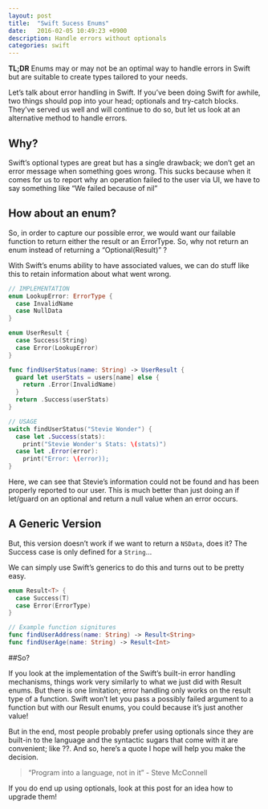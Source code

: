 ```yaml
---
layout: post
title:  "Swift Sucess Enums"
date:   2016-02-05 10:49:23 +0900
description: Handle errors without optionals
categories: swift
---
```


**TL;DR** Enums may or may not be an optimal way to handle errors in Swift but are suitable to create types tailored to your needs.

Let’s talk about error handling in Swift. If you’ve been doing Swift for awhile, two things should pop into your head; optionals and try-catch blocks. They’ve served us well and will continue to do so, but let us look at an alternative method to handle errors.

## Why?

Swift’s optional types are great but has a single drawback; we don’t get an error message when something goes wrong. This sucks because when it comes for us to report why an operation failed to the user via UI, we have to say something like “We failed because of nil”

## How about an enum?

So, in order to capture our possible error, we would want our failable function to return either the result or an ErrorType. So, why not return an enum instead of returning a “Optional(Result)” ?

With Swift’s enums ability to have associated values, we can do stuff like this to retain information about what went wrong.

```swift
// IMPLEMENTATION
enum LookupError: ErrorType {
  case InvalidName
  case NullData
}

enum UserResult {
  case Success(String)
  case Error(LookupError)
}

func findUserStatus(name: String) -> UserResult {
  guard let userStats = users[name] else {
    return .Error(InvalidName)
  }
  return .Success(userStats)
}

// USAGE
switch findUserStatus("Stevie Wonder") {
  case let .Success(stats):
    print("Stevie Wonder's Stats: \(stats)")
  case let .Error(error):
    print("Error: \(error));
}
```

Here, we can see that Stevie’s information could not be found and has been properly reported to our user. This is much better than just doing an if let/guard on an optional and return a null value when an error occurs.


## A Generic Version

But, this version doesn’t work if we want to return a `NSData`, does it? The Success case is only defined for a `String`…

We can simply use Swift’s generics to do this and turns out to be pretty easy.

```swift
enum Result<T> {
  case Success(T)
  case Error(ErrorType)
}

// Example function signitures
func findUserAddress(name: String) -> Result<String>
func findUserAge(name: String) -> Result<Int>
```

##So?

If you look at the implementation of the Swift’s built-in error handling mechanisms, things work very similarly to what we just did with Result enums. But there is one limitation; error handling only works on the result type of a function. Swift won’t let you pass a possibly failed argument to a function but with our Result enums, you could because it’s just another value!

But in the end, most people probably prefer using optionals since they are built-in to the language and the syntactic sugars that come with it are convenient; like ??. And so, here’s a quote I hope will help you make the decision.

>“Program into a language, not in it” - Steve McConnell

 
If you do end up using optionals, look at this post for an idea how to upgrade them!
